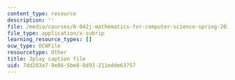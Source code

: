 ```yaml
---
content_type: resource
description: ''
file: /media/courses/6-042j-mathematics-for-computer-science-spring-2015/7dd283a79e865be88d93211edde63757_I1HpgnWQI7I.vtt
file_type: application/x-subrip
learning_resource_types: []
ocw_type: OCWFile
resourcetype: Other
title: 3play caption file
uid: 7dd283a7-9e86-5be8-8d93-211edde63757
---
```

